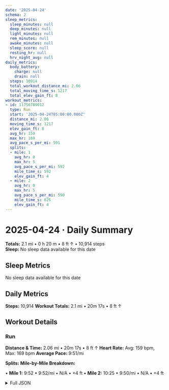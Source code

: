 ```yaml
---
date: '2025-04-24'
schema: 2
sleep_metrics:
  sleep_minutes: null
  deep_minutes: null
  light_minutes: null
  rem_minutes: null
  awake_minutes: null
  sleep_score: null
  resting_hr: null
  hrv_night_avg: null
daily_metrics:
  body_battery:
    charge: null
    drain: null
  steps: 10914
  total_workout_distance_mi: 2.06
  total_moving_time_s: 1217
  total_elev_gain_ft: 8
workout_metrics:
- id: 11756789012
  type: Run
  start: '2025-04-24T05:00:00.000Z'
  distance_mi: 2.06
  moving_time_s: 1217
  elev_gain_ft: 8
  avg_hr: 159
  max_hr: 169
  avg_pace_s_per_mi: 591
  splits:
  - mile: 1
    avg_hr: 0
    max_hr: 5
    avg_pace_s_per_mi: 592
    mile_time_s: 592
    elev_gain_ft: 4
  - mile: 2
    avg_hr: 0
    max_hr: 5
    avg_pace_s_per_mi: 590
    mile_time_s: 625
    elev_gain_ft: 4
---
```

# 2025-04-24 · Daily Summary
**Totals:** 2.1 mi • 0 h 20 m • 8 ft ↑ • 10,914 steps  
**Sleep:** No sleep data available for this date

## Sleep Metrics
No sleep data available for this date

## Daily Metrics
**Steps:** 10,914
**Workout Totals:** 2.1 mi • 20m 17s • 8 ft ↑

## Workout Details
### Run
**Distance & Time:** 2.06 mi • 20m 17s • 8 ft ↑
**Heart Rate:** Avg: 159 bpm, Max: 169 bpm
**Average Pace:** 9:51/mi

**Splits:**
**Mile-by-Mile Breakdown:**

• **Mile 1:** 9:52 • 9:52/mi • N/A • +4 ft
• **Mile 2:** 10:25 • 9:50/mi • N/A • +4 ft


<details>
<summary>Full JSON</summary>

```json
{
  "date": "2025-04-24",
  "schema": 2,
  "sleep_metrics": {
    "sleep_minutes": null,
    "deep_minutes": null,
    "light_minutes": null,
    "rem_minutes": null,
    "awake_minutes": null,
    "sleep_score": null,
    "resting_hr": null,
    "hrv_night_avg": null
  },
  "daily_metrics": {
    "body_battery": {
      "charge": null,
      "drain": null
    },
    "steps": 10914,
    "total_workout_distance_mi": 2.06,
    "total_moving_time_s": 1217,
    "total_elev_gain_ft": 8
  },
  "workout_metrics": [
    {
      "id": 11756789012,
      "type": "Run",
      "start": "2025-04-24T05:00:00.000Z",
      "distance_mi": 2.06,
      "moving_time_s": 1217,
      "elev_gain_ft": 8,
      "avg_hr": 159,
      "max_hr": 169,
      "avg_pace_s_per_mi": 591,
      "splits": [
        {
          "mile": 1,
          "avg_hr": 0,
          "max_hr": 5,
          "avg_pace_s_per_mi": 592,
          "mile_time_s": 592,
          "elev_gain_ft": 4
        },
        {
          "mile": 2,
          "avg_hr": 0,
          "max_hr": 5,
          "avg_pace_s_per_mi": 590,
          "mile_time_s": 625,
          "elev_gain_ft": 4
        }
      ]
    }
  ]
}
```
</details>
